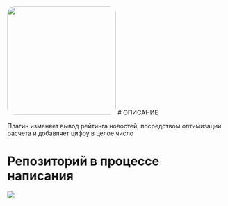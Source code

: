 <img style="width: 250px; height: 250px; border-radius: 16px;" src="https://storea.ru/engine/skins/images/rating.png">
# ОПИСАНИЕ

Плагин изменяет вывод рейтинга новостей, посредством оптимизации расчета и добавляет цифру в целое число

# Репозиторий в процессе написания

<img src="https://img.shields.io/badge/-DLE%2015.*-brightgreen">
